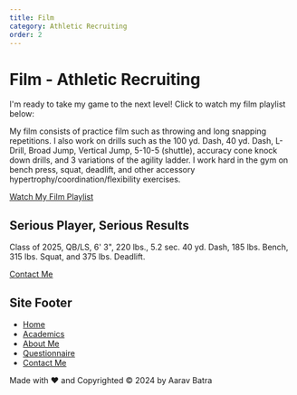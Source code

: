 ```yaml
---
title: Film
category: Athletic Recruiting
order: 2
---
```


# Film - Athletic Recruiting

I'm ready to take my game to the next level! Click to watch my film playlist below:

My film consists of practice film such as throwing and long snapping repetitions. 
I also work on drills such as the 100 yd. Dash, 40 yd. Dash, L-Drill, Broad Jump, Vertical Jump, 5-10-5 (shuttle), accuracy cone knock down drills, and 3 variations of the agility ladder. 
I work hard in the gym on bench press, squat, deadlift, and other accessory hypertrophy/coordination/flexibility exercises.

[Watch My Film Playlist](https://youtube.aaravbatra.me)

## Serious Player, Serious Results

Class of 2025, QB/LS, 6' 3", 220 lbs., 5.2 sec. 40 yd. Dash, 185 lbs. Bench, 315 lbs. Squat, and 375 lbs. Deadlift.

[Contact Me](./contact-me)

## Site Footer

- [Home](./)
- [Academics](./academics)
- [About Me](./about-me)
- [Questionnaire](./questionnaire)
- [Contact Me](./contact-me)

Made with ❤️ and Copyrighted © 2024 by Aarav Batra
